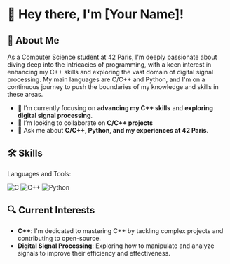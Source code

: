 # 👋 Hey there, I'm [Your Name]!

## 🚀 About Me
As a Computer Science student at 42 Paris, I'm deeply passionate about diving deep into the intricacies of programming, with a keen interest in enhancing my C++ skills and exploring the vast domain of digital signal processing. My main languages are C/C++ and Python, and I'm on a continuous journey to push the boundaries of my knowledge and skills in these areas.

- 🌱 I’m currently focusing on **advancing my C++ skills** and **exploring digital signal processing**.
- 👯 I’m looking to collaborate on **C/C++ projects**
- 💬 Ask me about **C/C++, Python, and my experiences at 42 Paris**.

## 🛠️ Skills
Languages and Tools:

![C](https://img.shields.io/badge/-C-333333?style=flat&logo=c)
![C++](https://img.shields.io/badge/-C++-333333?style=flat&logo=c%2B%2B)
![Python](https://img.shields.io/badge/-Python-333333?style=flat&logo=python)

## 🔍 Current Interests
- **C++**: I'm dedicated to mastering C++ by tackling complex projects and contributing to open-source.
- **Digital Signal Processing**: Exploring how to manipulate and analyze signals to improve their efficiency and effectiveness.
